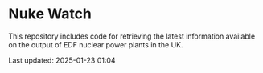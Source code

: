 # Nuke Watch

This repository includes code for retrieving the latest information available on the output of EDF nuclear power plants in the UK.

Last updated: 2025-01-23 01:04